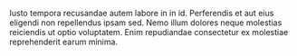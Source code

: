 Iusto tempora recusandae autem labore in in id. Perferendis et aut eius eligendi non repellendus ipsam sed. Nemo illum dolores neque molestias reiciendis ut optio voluptatem. Enim repudiandae consectetur ex molestiae reprehenderit earum minima.